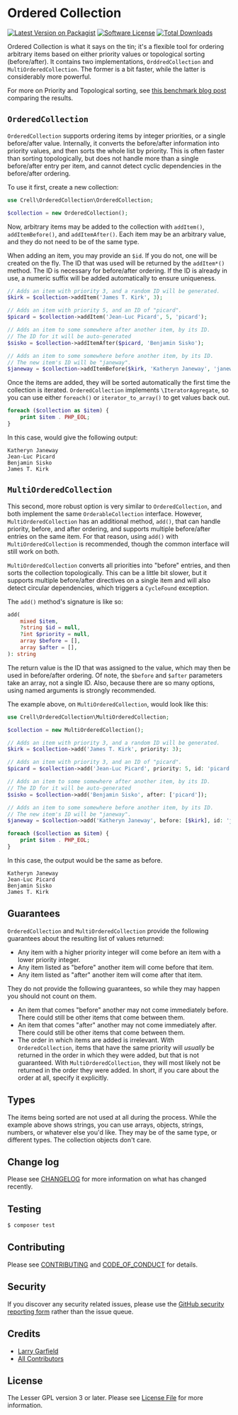 # Ordered Collection

[![Latest Version on Packagist][ico-version]][link-packagist]
[![Software License][ico-license]](LICENSE.md)
[![Total Downloads][ico-downloads]][link-downloads]

Ordered Collection is what it says on the tin; it's a flexible tool for ordering arbitrary items based on either priority values or topological sorting (before/after).  It contains two implementations, `OrddredCollection` and `MultiOrderedCollection`.  The former is a bit faster, while the latter is considerably more powerful.

For more on Priority and Topological sorting, see [this benchmark blog post](https://peakd.com/hive-168588/@crell/extrinsic-sorting-benchmark) comparing the results.

## `OrderedCollection`

`OrderedCollection` supports ordering items by integer priorities, or a single before/after value.  Internally, it converts the before/after information into priority values, and then sorts the whole list by priority.  This is often faster than sorting topologically, but does not handle more than a single before/after entry per item, and cannot detect cyclic dependencies in the before/after ordering.

To use it first, create a new collection:

```php
use Crell\OrderedCollection\OrderedCollection;

$collection = new OrderedCollection();
```

Now, arbitrary items may be added to the collection with `addItem()`, `addItemBefore()`, and `addItemAfter()`.  Each item may be an arbitrary value, and they do not need to be of the same type.

When adding an item, you may provide an `$id`.  If you do not, one will be created on the fly.  The ID that was used will be returned by the `addItem*()` method.  The ID is necessary for before/after ordering.  If the ID is already in use, a numeric suffix will be added automatically to ensure uniqueness.

```php
// Adds an item with priority 3, and a random ID will be generated.
$kirk = $collection->addItem('James T. Kirk', 3);

// Adds an item with priority 5, and an ID of "picard".
$picard = $collection->addItem('Jean-Luc Picard', 5, 'picard');

// Adds an item to some somewhere after another item, by its ID. 
// The ID for it will be auto-generated
$sisko = $collection->addItemAfter($picard, 'Benjamin Sisko');

// Adds an item to some somewhere before another item, by its ID.
// The new item's ID will be "janeway".
$janeway = $collection->addItemBefore($kirk, 'Katheryn Janeway', 'janeway');
```

Once the items are added, they will be sorted automatically the first time the collection is iterated.  `OrderedCollection` implements `\IteratorAggregate`, so you can use either `foreach()` or `iterator_to_array()` to get values back out.

```php
foreach ($collection as $item) {
    print $item . PHP_EOL;
}
```

In this case, would give the following output:

```text
Katheryn Janeway
Jean-Luc Picard
Benjamin Sisko
James T. Kirk
```

## `MultiOrderedCollection`

This second, more robust option is very similar to `OrderedCollection`, and both implement the same `OrderableCollection` interface.  However, `MultiOrderedCollection` has an additional method, `add()`, that can handle priority, before, and after ordering, and supports multiple before/after entries on the same item.  For that reason, using `add()` with `MultiOrderedCollection` is recommended, though the common interface will still work on both.

`MultiOrderedCollection` converts all priorities into "before" entries, and then sorts the collection topologically.  This can be a little bit slower, but it supports multiple before/after directives on a single item and will also detect circular dependencies, which triggers a `CycleFound` exception.

The `add()` method's signature is like so:

```php
add(
    mixed $item,
    ?string $id = null,
    ?int $priority = null,
    array $before = [],
    array $after = [],
): string
```

The return value is the ID that was assigned to the value, which may then be used in before/after ordering.  Of note, the `$before` and `$after` parameters take an array, not a single ID.  Also, because there are so many options, using named arguments is strongly recommended.

The example above, on `MultiOrderedCollection`, would look like this:

```php
use Crell\OrderedCollection\MultiOrderedCollection;

$collection = new MultiOrderedCollection();

// Adds an item with priority 3, and a random ID will be generated.
$kirk = $collection->add('James T. Kirk', priority: 3);

// Adds an item with priority 3, and an ID of "picard".
$picard = $collection->add('Jean-Luc Picard', priority: 5, id: 'picard');

// Adds an item to some somewhere after another item, by its ID.
// The ID for it will be auto-generated
$sisko = $collection->add('Benjamin Sisko', after: ['picard']);

// Adds an item to some somewhere before another item, by its ID.
// The new item's ID will be "janeway".
$janeway = $collection->add('Katheryn Janeway', before: [$kirk], id: 'janeway');

foreach ($collection as $item) {
    print $item . PHP_EOL;
}
```

In this case, the output would be the same as before.

```text
Katheryn Janeway
Jean-Luc Picard
Benjamin Sisko
James T. Kirk
```

## Guarantees

`OrderedCollection` and `MultiOrderedCollection` provide the following guarantees about the resulting list of values 
returned:

* Any item with a higher priority integer will come before an item with a lower priority integer.
* Any item listed as "before" another item will come before that item.
* Any item listed as "after" another item will come after that item.

They do not provide the following guarantees, so while they may happen you should not count on them.

 * An item that comes "before" another may not come immediately before.  There could still be other items that come between them.
 * An item that comes "after" another may not come immediately after.  There could still be other items that come between them.
 * The order in which items are added is irrelevant.  With `OrderedCollection`, items that have the same priority 
   will *usually* be returned in the order in which they were added, but that is not guaranteed.  With `MultiOrderedCollection`, they will most likely not be returned in the order they were added.  In short, if you care about the order at all, specify it explicitly.

## Types

The items being sorted are not used at all during the process.  While the example above shows strings, you can use arrays, objects, strings, numbers, or whatever else you'd like.  They may be of the same type, or different types.  The collection objects don't care.

## Change log

Please see [CHANGELOG](CHANGELOG.md) for more information on what has changed recently.

## Testing

``` bash
$ composer test
```

## Contributing

Please see [CONTRIBUTING](CONTRIBUTING.md) and [CODE_OF_CONDUCT](CODE_OF_CONDUCT.md) for details.

## Security

If you discover any security related issues, please use the [GitHub security reporting form](https://github.com/Crell/OrderedCollection/security) rather than the issue queue.

## Credits

- [Larry Garfield][link-author]
- [All Contributors][link-contributors]

## License

The Lesser GPL version 3 or later. Please see [License File](LICENSE.md) for more information.

[ico-version]: https://img.shields.io/packagist/v/Crell/OrderedCollection.svg?style=flat-square
[ico-license]: https://img.shields.io/badge/License-LGPLv3-green.svg?style=flat-square
[ico-downloads]: https://img.shields.io/packagist/dt/Crell/OrderedCollection.svg?style=flat-square

[link-packagist]: https://packagist.org/packages/crell/ordered-collection
[link-downloads]: https://packagist.org/packages/crell/ordered-collection
[link-author]: https://github.com/Crell
[link-contributors]: ../../contributors
